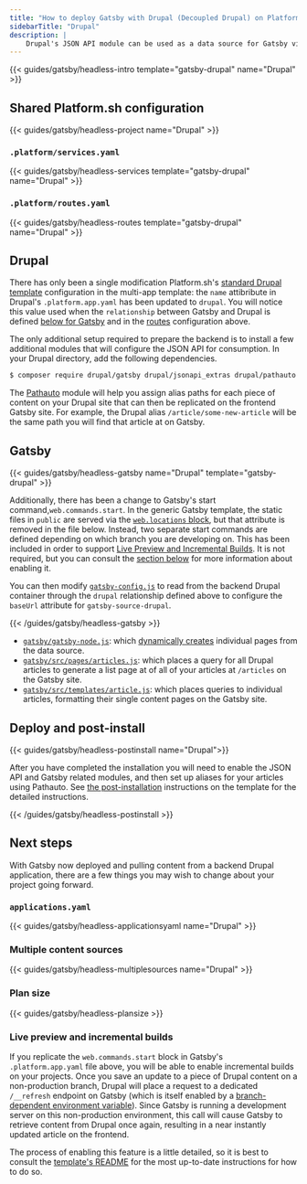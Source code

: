 ```yaml
---
title: "How to deploy Gatsby with Drupal (Decoupled Drupal) on Platform.sh"
sidebarTitle: "Drupal"
description: |
    Drupal's JSON API module can be used as a data source for Gatsby via `gatsby-source-drupal`.
---
```


{{< guides/gatsby/headless-intro template="gatsby-drupal" name="Drupal" >}}

## Shared Platform.sh configuration

{{< guides/gatsby/headless-project name="Drupal" >}}

### `.platform/services.yaml`

{{< guides/gatsby/headless-services template="gatsby-drupal" name="Drupal" >}}

### `.platform/routes.yaml`

{{< guides/gatsby/headless-routes template="gatsby-drupal" name="Drupal" >}}

## Drupal

There has only been a single modification Platform.sh's [standard Drupal template](https://github.com/platformsh-templates/drupal9) configuration in the multi-app template: the `name` attibribute in Drupal's `.platform.app.yaml` has been updated to `drupal`. You will notice this value used when the `relationship` between Gatsby and Drupal is defined [below for Gatsby](#gatsby) and in the [routes](#platformroutesyaml) configuration above.

The only additional setup required to prepare the backend is to install a few additional modules that will configure the JSON API for consumption. In your Drupal directory, add the following dependencies.

```bash
$ composer require drupal/gatsby drupal/jsonapi_extras drupal/pathauto
```

The [Pathauto](https://www.drupal.org/project/pathauto) module will help you assign alias paths for each piece of content on your Drupal site that can then be replicated on the frontend Gatsby site. For example, the Drupal alias `/article/some-new-article` will be the same path you will find that article at on Gatsby.

## Gatsby

{{< guides/gatsby/headless-gatsby name="Drupal" template="gatsby-drupal" >}}

Additionally, there has been a change to Gatsby's start command,`web.commands.start`. In the generic Gatsby template, the static files in `public` are served via the [`web.locations` block](https://github.com/platformsh-templates/gatsby/blob/c764ed717752eacc3c3f3322b7e5415e276d02df/.platform.app.yaml#L29), but that attribute is removed in the file below. Instead, two separate start commands are defined depending on which branch you are developing on. This has been included in order to support [Live Preview and Incremental Builds](https://www.drupal.org/project/gatsby). It is not required, but you can consult the [section below](#live-preview-and-incremental-builds) for more information about enabling it.

You can then modify [`gatsby-config.js`](https://www.gatsbyjs.com/docs/reference/config-files/gatsby-config/) to read from the backend Drupal container through the `drupal` relationship defined above to configure the `baseUrl` attribute for `gatsby-source-drupal`. 

{{< /guides/gatsby/headless-gatsby >}}

- [`gatsby/gatsby-node.js`](https://github.com/platformsh-templates/gatsby-drupal/blob/master/gatsby/gatsby-node.js): which [dynamically creates](https://www.gatsbyjs.com/docs/reference/config-files/gatsby-node/) individual pages from the data source.
- [`gatsby/src/pages/articles.js`](https://github.com/platformsh-templates/gatsby-drupal/blob/master/gatsby/src/pages/articles.js): which places a query for all Drupal articles to generate a list page at of all of your articles at `/articles` on the Gatsby site. 
- [`gatsby/src/templates/article.js`](https://github.com/platformsh-templates/gatsby-drupal/blob/master/gatsby/src/templates/article.js): which places queries to individual articles, formatting their single content pages on the Gatsby site.

## Deploy and post-install

{{< guides/gatsby/headless-postinstall name="Drupal">}}

After you have completed the installation you will need to enable the JSON API and Gatsby related modules, and then set up aliases for your articles using Pathauto. See [the post-installation](https://github.com/platformsh-templates/gatsby-drupal#post-install) instructions on the template for the detailed instructions.

{{< /guides/gatsby/headless-postinstall >}}

## Next steps

With Gatsby now deployed and pulling content from a backend Drupal application, there are a few things you may wish to change about your project going forward.

### `applications.yaml`

{{< guides/gatsby/headless-applicationsyaml name="Drupal" >}}

### Multiple content sources

{{< guides/gatsby/headless-multiplesources name="Drupal" >}}

### Plan size

{{< guides/gatsby/headless-plansize >}}

### Live preview and incremental builds

If you replicate the `web.commands.start` block in Gatsby's `.platform.app.yaml` file above, you will be able to enable incremental builds on your projects. Once you save an update to a piece of Drupal content on a non-production branch, Drupal will place a request to a dedicated `/__refresh` endpoint on Gatsby (which is itself enabled by a [branch-dependent environment variable](https://github.com/platformsh-templates/gatsby-drupal/blob/master/gatsby/.environment)). Since Gatsby is running a development server on this non-production environment, this call will cause Gatsby to retrieve content from Drupal once again, resulting in a near instantly updated article on the frontend. 

The process of enabling this feature is a little detailed, so it is best to consult the [template's README](https://github.com/platformsh-templates/gatsby-drupal#enabling-gatsby-live-preview-manual-configuration) for the most up-to-date instructions for how to do so.


